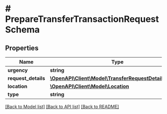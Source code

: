 # # PrepareTransferTransactionRequestSchema

## Properties

Name | Type | Description | Notes
------------ | ------------- | ------------- | -------------
**urgency** | **string** |  | [optional]
**request_details** | [**\OpenAPI\Client\Model\TransferRequestDetailsSchema**](TransferRequestDetailsSchema.md) |  | [optional]
**location** | [**\OpenAPI\Client\Model\Location**](Location.md) |  | [optional]
**type** | **string** |  | [optional]

[[Back to Model list]](../../README.md#models) [[Back to API list]](../../README.md#endpoints) [[Back to README]](../../README.md)
